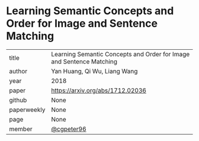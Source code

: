 # Learning Semantic Concepts and Order for Image and Sentence Matching
|  |  |
| :--- | :--- |
| title |Learning Semantic Concepts and Order for Image and Sentence Matching |
| author |Yan Huang, Qi Wu, Liang Wang |
| year | 2018 |
| paper |https://arxiv.org/abs/1712.02036|
| github |  None |
| paperweekly | None |
| page |None|
| member | [@cgpeter96](https://github.com/cgpeter96)|
